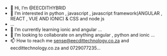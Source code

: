 - 👋 Hi, I’m @EECDITHYBRID
- 👀 I’m interested in python , javascript , javascript framework(ANGULAR , REACT , VUE AND IONIC) & CSS and node js
- ...
- 🌱 I’m currently learning  ionic and angular ...
- 💞️ I’m looking to collaborate on  anything angular , python and ionic ...
- 📫 How to reach me sense@eecdittechnology.co.za and eecdittechnology.co.za and 0729077235...

<!---
EECDITHYBRID/EECDITHYBRID is a ✨ special ✨ repository because its `README.md` (this file) appears on your GitHub profile.
You can click the Preview link to take a look at your changes.
--->
